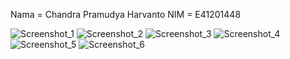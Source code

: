 Nama = Chandra Pramudya Harvanto
NIM = E41201448

![Screenshot_1](https://user-images.githubusercontent.com/80252214/138552119-ef13d65c-8c8c-4dd3-a07d-e0a85e84e267.png)
![Screenshot_2](https://user-images.githubusercontent.com/80252214/138552120-76cd95b6-cfc2-41bb-8b4f-b3a71ed52ebc.png)
![Screenshot_3](https://user-images.githubusercontent.com/80252214/138552121-336ab077-6c51-465a-8755-a31f821a25e6.png)
![Screenshot_4](https://user-images.githubusercontent.com/80252214/138552122-f836db8b-6254-4e27-be19-f3a18cc951ed.png)
![Screenshot_5](https://user-images.githubusercontent.com/80252214/138552124-5ece18d1-74b2-437c-8b9f-53f9b12ef71d.png)
![Screenshot_6](https://user-images.githubusercontent.com/80252214/138552125-58bd243a-e383-4f89-b796-0fb04d7b32fc.png)
